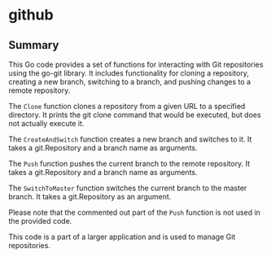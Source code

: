 # github

## Summary

This Go code provides a set of functions for interacting with Git repositories using the go-git library. It includes functionality for cloning a repository, creating a new branch, switching to a branch, and pushing changes to a remote repository.

The `Clone` function clones a repository from a given URL to a specified directory. It prints the git clone command that would be executed, but does not actually execute it.

The `CreateAndSwitch` function creates a new branch and switches to it. It takes a git.Repository and a branch name as arguments.

The `Push` function pushes the current branch to the remote repository. It takes a git.Repository and a branch name as arguments.

The `SwitchToMaster` function switches the current branch to the master branch. It takes a git.Repository as an argument.

Please note that the commented out part of the `Push` function is not used in the provided code.

This code is a part of a larger application and is used to manage Git repositories.


